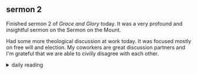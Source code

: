 ## sermon 2

Finished sermon 2 of *Grace and Glory* today. It was a very profound and insightful sermon on the Sermon on the Mount.

Had some more theological discussion at work today. It was focused mostly on free will and election. My coworkers are great discussion partners and I'm grateful that we are able to civilly disagree with each other.

<details markdown="1">
<summary>daily reading</summary>

| {{ page.date | date: "%B %-d, %Y" }} |
| :-------------: |
| [1 Chron. 3–4; Heb. 9; Amos 3; Ps. 146–147]({% link _Bible/Bible-year-1.md %}) |
| [BC 27; HC 92-93; CD III/IV: Rej. 7-9]({% link _three_forms/three-forms-month-3.md %}) |
| [The Apostles' Creed](https://threeforms.org/the-apostles-creed/) |

</details>